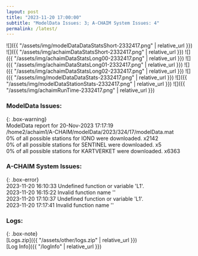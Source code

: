 ```yaml
---
layout: post
title: "2023-11-20 17:00:00"
subtitle: "ModelData Issues: 3; A-CHAIM System Issues: 4"
permalink: /latest/
---
```


![]({{ "/assets/img/modelDataDataStatsShort-2332417.png" | relative_url }})
![]({{ "/assets/img/achaimDataStatsShort-2332417.png" | relative_url }})
![]({{ "/assets/img/achaimDataStatsLong00-2332417.png" | relative_url }})
![]({{ "/assets/img/achaimDataStatsLong01-2332417.png" | relative_url }})
![]({{ "/assets/img/achaimDataStatsLong02-2332417.png" | relative_url }})
![]({{ "/assets/img/modelDataDataStats-2332417.png" | relative_url }})
![]({{ "/assets/img/modelDataStationStats-2332417.png" | relative_url }})
![]({{ "/assets/img/achaimRunTime-2332417.png" | relative_url }})


### ModelData Issues:  
  
{: .box-warning}  
 ModelData report for 20-Nov-2023 17:17:19   
 /home2/achaim1/A-CHAIM/modelData/2023/324/17/modelData.mat   
 0% of all possible stations for IONO were downloaded. x2142   
 0% of all possible stations for SENTINEL were downloaded. x5   
 0% of all possible stations for KARTVERKET were downloaded. x6363   
  
### A-CHAIM System Issues:  
  
{: .box-error}  
2023-11-20 16:10:33 Undefined function or variable 'L1'.  
2023-11-20 16:15:22 Invalid function name ''  
2023-11-20 17:10:37 Undefined function or variable 'L1'.  
2023-11-20 17:17:41 Invalid function name ''  

### Logs:  
  
{: .box-note}  
[Logs.zip]({{ "/assets/other/logs.zip" | relative_url }})  
[Log Info]({{ "/logInfo" | relative_url }})  

